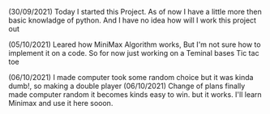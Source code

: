 (30/09/2021)  Today I started this Project. As of now I have a little more then basic 
               knowladge of python. And I have no idea how will I work this project out

(05/10/2021) Leared how MiniMax Algorithm works, But I'm not sure how to implement it on 
            a code. So for now just working on a Teminal bases Tic tac toe               

(06/10/2021) I made computer took some random choice but it was kinda dumb!,
             so making a double player
(06/10/2021) Change of plans finally made computer random it becomes kinds easy to win.
                but it works. I'll learn Minimax and use it here sooon.
             